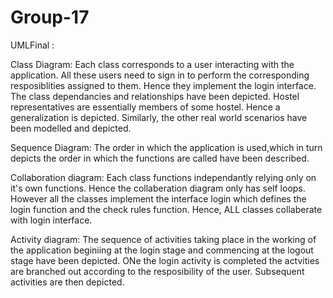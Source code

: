 Group-17
========
UMLFinal :

Class Diagram: Each class corresponds to a user interacting with the application. All these users need to sign in to perform the corresponding resposiblities assigned to them. Hence they implement the login interface. The class dependancies and relationships have been depicted. Hostel representatives are essentially members of some hostel. Hence a generalization is depicted. Similarly, the other real world scenarios have been modelled and depicted.

Sequence Diagram: The order in which the application is used,which in turn depicts the order in which the functions are called have been described.

Collaboration diagram: Each class functions independantly relying only on it's own functions. Hence the collaberation diagram only has self loops. However all the classes implement the interface login which defines the login function and the check rules function. Hence, ALL classes collaberate with login interface.

Activity diagram: The sequence of activities taking place in the working of the application beginiing at the login stage and commencing at the logout stage have been depicted. ONe the login activity is completed the actvities are branched out according to the resposibility of the user. Subsequent activities are then depicted.
